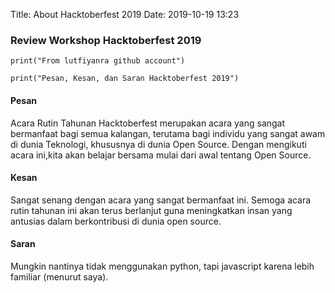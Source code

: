Title: About Hacktoberfest 2019
Date: 2019-10-19 13:23

### Review Workshop Hacktoberfest 2019

```
print("From lutfiyanra github account")
```

``` 
print("Pesan, Kesan, dan Saran Hacktoberfest 2019")
```

#### Pesan
Acara Rutin Tahunan Hacktoberfest merupakan acara yang sangat bermanfaat bagi semua kalangan, terutama bagi individu yang sangat awam di dunia Teknologi, khususnya di dunia Open Source. Dengan mengikuti acara ini,kita akan belajar bersama mulai dari awal tentang Open Source.

#### Kesan
Sangat senang dengan acara yang sangat bermanfaat ini. Semoga acara rutin tahunan ini akan terus berlanjut guna meningkatkan insan yang antusias dalam berkontribusi di dunia open source.

#### Saran
Mungkin nantinya tidak menggunakan python, tapi javascript karena lebih familiar (menurut saya).




